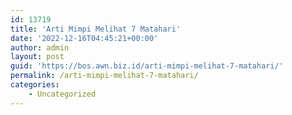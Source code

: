 ```yaml
---
id: 13719
title: 'Arti Mimpi Melihat 7 Matahari'
date: '2022-12-16T04:45:21+00:00'
author: admin
layout: post
guid: 'https://bos.awn.biz.id/arti-mimpi-melihat-7-matahari/'
permalink: /arti-mimpi-melihat-7-matahari/
categories:
    - Uncategorized
---
```


